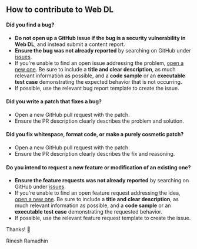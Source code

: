 ## How to contribute to Web DL

#### **Did you find a bug?**

* **Do not open up a GitHub issue if the bug is a security vulnerability in Web DL**, and instead submit a content report.
* **Ensure the bug was not already reported** by searching on GitHub under [issues](https://github.com/web-dl-tools/website/issues).
* If you're unable to find an open issue addressing the problem, [open a new one](https://github.com/web-dl-tools/website/issues/new/choose). Be sure to include a **title and clear description**, as much relevant information as possible, and a **code sample** or an **executable test case** demonstrating the expected behavior that is not occurring.
* If possible, use the relevant bug report template to create the issue.

#### **Did you write a patch that fixes a bug?**

* Open a new GitHub pull request with the patch.
* Ensure the PR description clearly describes the problem and solution.

#### **Did you fix whitespace, format code, or make a purely cosmetic patch?**

* Open a new GitHub pull request with the patch.
* Ensure the PR description clearly describes the fix and reasoning.

#### **Do you intend to request a new feature or modification of an existing one?**

* **Ensure the feature requests was not already reported** by searching on GitHub under [issues](https://github.com/web-dl-tools/website/issues).
* If you're unable to find an open feature request addressing the idea, [open a new one](https://github.com/web-dl-tools/website/issues/new/choose). Be sure to include a **title and clear description**, as much relevant information as possible, and a **code sample** or an **executable test case** demonstrating the requested behavior.
* If possible, use the relevant feature request template to create the issue.

Thanks! :pray:

Rinesh Ramadhin